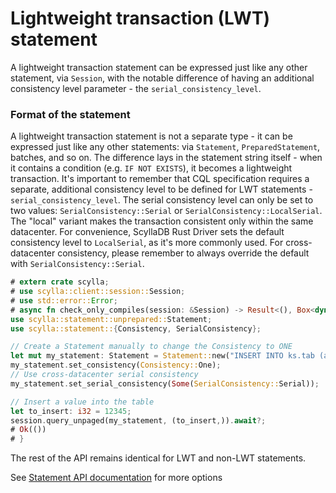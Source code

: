# Lightweight transaction (LWT) statement

A lightweight transaction statement can be expressed just like any other statement, via `Session`, with the notable difference of having an additional consistency level parameter - the `serial_consistency_level`.


### Format of the statement
A lightweight transaction statement is not a separate type - it can be expressed just like any other statements: via `Statement`, `PreparedStatement`, batches, and so on. The difference lays in the statement string itself - when it contains a condition (e.g. `IF NOT EXISTS`), it becomes a lightweight transaction. It's important to remember that CQL specification requires a separate, additional consistency level to be defined for LWT statements - `serial_consistency_level`. The serial consistency level can only be set to two values: `SerialConsistency::Serial` or `SerialConsistency::LocalSerial`. The "local" variant makes the transaction consistent only within the same datacenter. For convenience, ScyllaDB Rust Driver sets the default consistency level to `LocalSerial`, as it's more commonly used. For cross-datacenter consistency, please remember to always override the default with `SerialConsistency::Serial`.
```rust
# extern crate scylla;
# use scylla::client::session::Session;
# use std::error::Error;
# async fn check_only_compiles(session: &Session) -> Result<(), Box<dyn Error>> {
use scylla::statement::unprepared::Statement;
use scylla::statement::{Consistency, SerialConsistency};

// Create a Statement manually to change the Consistency to ONE
let mut my_statement: Statement = Statement::new("INSERT INTO ks.tab (a) VALUES(?) IF NOT EXISTS".to_string());
my_statement.set_consistency(Consistency::One);
// Use cross-datacenter serial consistency
my_statement.set_serial_consistency(Some(SerialConsistency::Serial));

// Insert a value into the table
let to_insert: i32 = 12345;
session.query_unpaged(my_statement, (to_insert,)).await?;
# Ok(())
# }
```

The rest of the API remains identical for LWT and non-LWT statements.

See [Statement API documentation](https://docs.rs/scylla/latest/scylla/statement/struct.Statement.html) for more options
